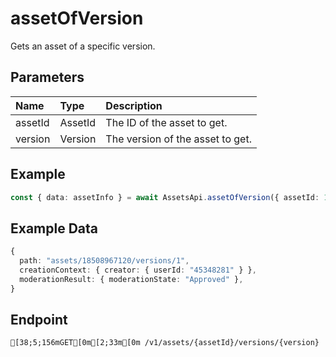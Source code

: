 
# assetOfVersion
Gets an asset of a specific version.


## Parameters
| Name    | Type    | Description                      |
| :------ | :------ | :------------------------------- |
| assetId | AssetId | The ID of the asset to get.      |
| version | Version | The version of the asset to get. |



## Example
```ts copy showLineNumbers
const { data: assetInfo } = await AssetsApi.assetOfVersion({ assetId: 18508967120, version: 1 }); 
```


## Example Data
```ts copy showLineNumbers
{
  path: "assets/18508967120/versions/1",
  creationContext: { creator: { userId: "45348281" } },
  moderationResult: { moderationState: "Approved" },
} 
```


## Endpoint
```ansi
[38;5;156mGET[0m[2;33m[0m /v1/assets/{assetId}/versions/{version}
```
  
